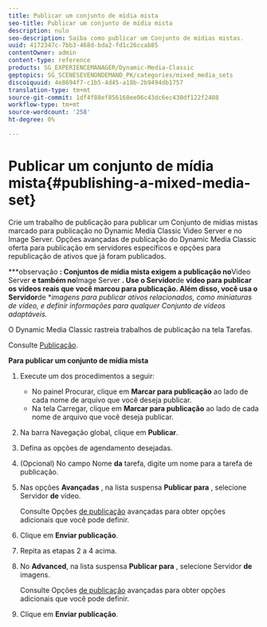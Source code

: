 ```yaml
---
title: Publicar um conjunto de mídia mista
seo-title: Publicar um conjunto de mídia mista
description: nulo
seo-description: Saiba como publicar um Conjunto de mídias mistas.
uuid: 4172347c-7bb3-468d-bda2-fd1c26ccab85
contentOwner: admin
content-type: reference
products: SG_EXPERIENCEMANAGER/Dynamic-Media-Classic
geptopics: SG_SCENESEVENONDEMAND_PK/categories/mixed_media_sets
discoiquuid: 4e8694f7-c1b5-4d45-a18b-2b9494db1757
translation-type: tm+mt
source-git-commit: 1df4f88ef856160ee06c43dc6ec430df122f2408
workflow-type: tm+mt
source-wordcount: '258'
ht-degree: 0%

---
```



# Publicar um conjunto de mídia mista{#publishing-a-mixed-media-set}

Crie um trabalho de publicação para publicar um Conjunto de mídias mistas marcado para publicação no Dynamic Media Classic Video Server e no Image Server. Opções avançadas de publicação do Dynamic Media Classic oferta para publicação em servidores específicos e opções para republicação de ativos que já foram publicados.

***observação **: Conjuntos de mídia mista exigem a publicação no**Video Server **e também no**Image Server **. Use o Servidor**de **vídeo para publicar os vídeos reais que você marcou para publicação. Além disso, você usa o Servidor**de **imagens para publicar ativos relacionados, como miniaturas de vídeo, e definir informações para qualquer Conjunto de vídeos adaptáveis.*

O Dynamic Media Classic rastreia trabalhos de publicação na tela Tarefas.

Consulte [Publicação](publishing-files.md#publishing_files).

<!-- 

Comment Type: remark
Last Modified By: unknown unknown 
Last Modified Date: 

<p>RB: Updated the following steps as per Cynthia email, 11/9/2012, added 11/12/2012</p>

 -->

**Para publicar um conjunto de mídia mista**

1. Execute um dos procedimentos a seguir:

   * No painel Procurar, clique em **Marcar para publicação** ao lado de cada nome de arquivo que você deseja publicar.
   * Na tela Carregar, clique em **Marcar para publicação** ao lado de cada nome de arquivo que você deseja publicar.

1. Na barra Navegação global, clique em **Publicar**.
1. Defina as opções de agendamento desejadas.
1. (Opcional) No campo Nome **da** tarefa, digite um nome para a tarefa de publicação.
1. Nas opções **Avançadas** , na lista suspensa **Publicar para** , selecione Servidor **de** vídeo.

   Consulte Opções [de publicação](publishing-files.md#advanced_publish_options) avançadas para obter opções adicionais que você pode definir.

1. Clique em **Enviar publicação**.
1. Repita as etapas 2 a 4 acima.
1. No **Advanced**, na lista suspensa **Publicar para** , selecione Servidor **de** imagens.

   Consulte Opções [de publicação](publishing-files.md#advanced_publish_options) avançadas para obter opções adicionais que você pode definir.

1. Clique em **Enviar publicação**.


